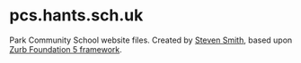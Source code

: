 # pcs.hants.sch.uk

Park Community School website files. Created by [Steven Smith](https://networkingdream.com), based upon [Zurb Foundation 5 framework](https://get.foundation/sites/docs-v5/). 
